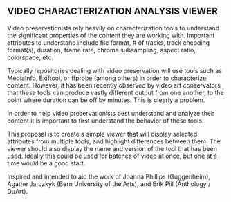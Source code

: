 ## VIDEO CHARACTERIZATION ANALYSIS VIEWER

Video preservationists rely heavily on characterization tools to understand the significant properties of the content they are working with. Important attributes to understand include file format, # of tracks, track encoding format(s), duration, frame rate, chroma subsampling, aspect ratio, colorspace, etc.

Typically repositories dealing with video preservation will use tools such as MediaInfo, Exiftool, or ffprobe (among others) in order to characterize content. However, it has been recently observed by video art conservators that these tools can produce vastly different output from one another, to the point where duration can be off by minutes. This is clearly a problem.

In order to help video preservationists best understand and analyze their content it is important to first understand the behavior of these tools.

This proposal is to create a simple viewer that will display selected attributes from multiple tools, and highlight differences between them. The viewer should also display the name and version of the tool that has been used. Ideally this could be used for batches of video at once, but one at a time would be a good start.

Inspired and intended to aid the work of Joanna Phillips (Guggenheim), Agathe Jarczkyk (Bern University of the Arts), and Erik Piil (Anthology / DuArt).
